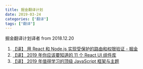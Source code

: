 ```yaml
---
title: 掘金翻译计划
date: 2019-03-24
categories: ["翻译"]
tags: ["翻译"]
---
```


掘金翻译计划译者 from 2018.12.20

1. [【译】 用 React 和 Node.js 实现受保护的路由和权限验证 - 掘金](https://juejin.im/post/5c1cdaaa6fb9a049aa6f0f8b)
2. [【译】 2019 年你应该要知道的 11 个 React UI 组件库](https://juejin.im/post/5c260f13e51d45473a5c07a4)
3. [【译】 2019 年值得学习的顶级 JavaScript 框架与主题](https://juejin.im/post/5c3cbb91e51d4550932771ce)
